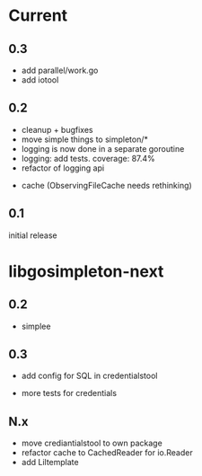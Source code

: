 Current
=======

0.3
---
- add parallel/work.go
- add iotool

0.2
---

- cleanup + bugfixes
- move simple things to simpleton/*
- logging is now done in a separate goroutine
- logging: add tests. coverage: 87.4%
- refactor of logging api
+ cache (ObservingFileCache needs rethinking)

0.1
---
initial release



libgosimpleton-next
===================

0.2
---
+ simplee

0.3
---
+ add config for SQL in credentialstool
- more tests for credentials

N.x
---
- move crediantialstool to own package
- refactor cache to CachedReader for io.Reader
- add Liltemplate
